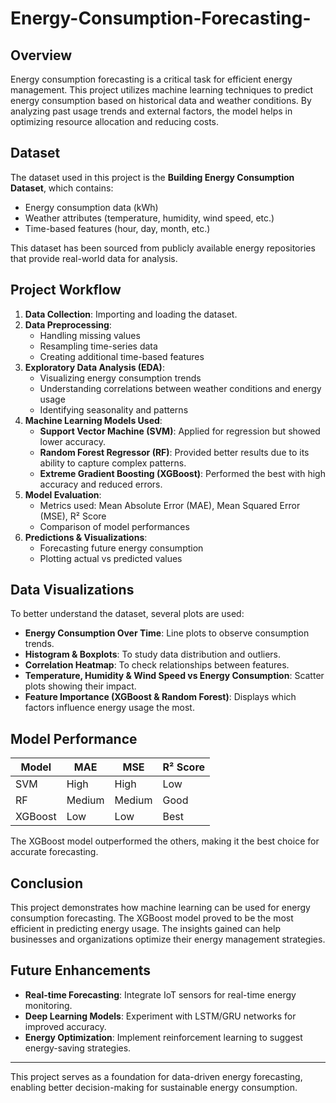 # Energy-Consumption-Forecasting-

## Overview
Energy consumption forecasting is a critical task for efficient energy management. This project utilizes machine learning techniques to predict energy consumption based on historical data and weather conditions. By analyzing past usage trends and external factors, the model helps in optimizing resource allocation and reducing costs.

## Dataset
The dataset used in this project is the **Building Energy Consumption Dataset**, which contains:
- Energy consumption data (kWh)
- Weather attributes (temperature, humidity, wind speed, etc.)
- Time-based features (hour, day, month, etc.)

This dataset has been sourced from publicly available energy repositories that provide real-world data for analysis.

## Project Workflow
1. **Data Collection**: Importing and loading the dataset.
2. **Data Preprocessing**:
   - Handling missing values
   - Resampling time-series data
   - Creating additional time-based features
3. **Exploratory Data Analysis (EDA)**:
   - Visualizing energy consumption trends
   - Understanding correlations between weather conditions and energy usage
   - Identifying seasonality and patterns
4. **Machine Learning Models Used**:
   - **Support Vector Machine (SVM)**: Applied for regression but showed lower accuracy.
   - **Random Forest Regressor (RF)**: Provided better results due to its ability to capture complex patterns.
   - **Extreme Gradient Boosting (XGBoost)**: Performed the best with high accuracy and reduced errors.
5. **Model Evaluation**:
   - Metrics used: Mean Absolute Error (MAE), Mean Squared Error (MSE), R² Score
   - Comparison of model performances
6. **Predictions & Visualizations**:
   - Forecasting future energy consumption
   - Plotting actual vs predicted values

## Data Visualizations
To better understand the dataset, several plots are used:
- **Energy Consumption Over Time**: Line plots to observe consumption trends.
- **Histogram & Boxplots**: To study data distribution and outliers.
- **Correlation Heatmap**: To check relationships between features.
- **Temperature, Humidity & Wind Speed vs Energy Consumption**: Scatter plots showing their impact.
- **Feature Importance (XGBoost & Random Forest)**: Displays which factors influence energy usage the most.

## Model Performance
| Model  | MAE  | MSE  | R² Score |
|--------|------|------|----------|
| SVM    | High | High | Low      |
| RF     | Medium | Medium | Good    |
| XGBoost | Low | Low | Best     |

The XGBoost model outperformed the others, making it the best choice for accurate forecasting.

## Conclusion
This project demonstrates how machine learning can be used for energy consumption forecasting. The XGBoost model proved to be the most efficient in predicting energy usage. The insights gained can help businesses and organizations optimize their energy management strategies.

## Future Enhancements
- **Real-time Forecasting**: Integrate IoT sensors for real-time energy monitoring.
- **Deep Learning Models**: Experiment with LSTM/GRU networks for improved accuracy.
- **Energy Optimization**: Implement reinforcement learning to suggest energy-saving strategies.

---
This project serves as a foundation for data-driven energy forecasting, enabling better decision-making for sustainable energy consumption.

